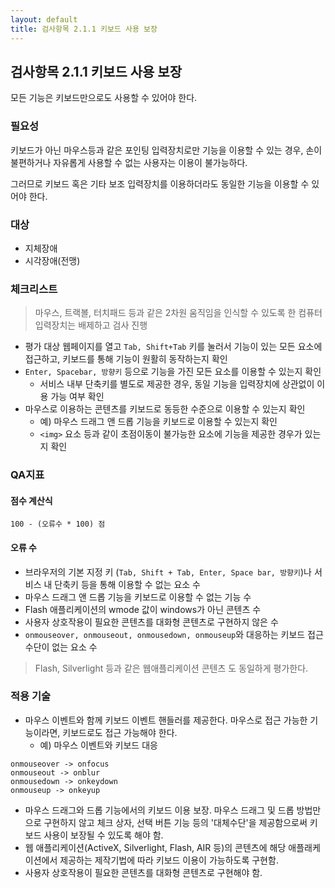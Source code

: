 ```yaml
---
layout: default
title: 검사항목 2.1.1 키보드 사용 보장
---
```


## 검사항목 2.1.1 키보드 사용 보장

모든 기능은 키보드만으로도 사용할 수 있어야 한다.

### 필요성
키보드가 아닌 마우스등과 같은 포인팅 입력장치로만 기능을 이용할 수 있는 경우, 손이 불편하거나 자유롭게 사용할 수 없는 사용자는 이용이 불가능하다.

그러므로 키보드 혹은 기타 보조 입력장치를 이용하더라도 동일한 기능을 이용할 수 있어야 한다.

### 대상
* 지체장애
* 시각장애(전맹)

### 체크리스트
> 마우스, 트랙볼, 터치패드 등과 같은 2차원 움직임을 인식할 수 있도록 한 컴퓨터 입력장치는 배제하고 검사 진행

* 평가 대상 웹페이지를 열고 `Tab, Shift+Tab` 키를 눌러서 기능이 있는 모든 요소에 접근하고, 키보드를 통해 기능이 원활히 동작하는지 확인
* `Enter, Spacebar, 방향키` 등으로 기능을 가진 모든 요소를 이용할 수 있는지 확인
  * 서비스 내부 단축키를 별도로 제공한 경우, 동일 기능을 입력장치에 상관없이 이용 가능 여부 확인
* 마우스로 이용하는 콘텐츠를 키보드로 동등한 수준으로 이용할 수 있는지 확인
  * 예) 마우스 드래그 앤 드롭 기능을 키보드로 이용할 수 있는지 확인
  * `<img>` 요소 등과 같이 초점이동이 불가능한 요소에 기능을 제공한 경우가 있는지 확인


### QA지표
#### 점수 계산식
```
100 - (오류수 * 100) 점
```

#### 오류 수
* 브라우저의 기본 지정 키 (`Tab, Shift + Tab, Enter, Space bar, 방향키`)나 서비스 내 단축키 등을 통해 이용할 수 없는 요소 수
* 마우스 드래그 앤 드롭 기능을 키보드로 이용할 수 없는 기능 수
* Flash 애플리케이션의 wmode 값이 windows가 아닌 콘텐츠 수
* 사용자 상호작용이 필요한 콘텐츠를 대화형 콘텐츠로 구현하지 않은 수
* `onmouseover, onmouseout, onmousedown, onmouseup`와 대응하는 키보드 접근 수단이 없는 요소 수

> Flash, Silverlight 등과 같은 웹애플리케이션 콘텐츠 도 동일하게 평가한다.


### 적용 기술
* 마우스 이벤트와 함께 키보드 이벤트 핸들러를 제공한다. 마우스로 접근 가능한 기능이라면, 키보드로도 접근 가능해야 한다.
  * 예) 마우스 이벤트와 키보드 대응
```
onmouseover -> onfocus
onmouseout -> onblur
onmousedown -> onkeydown
onmouseup -> onkeyup
```
* 마우스 드래그와 드롭 기능에서의 키보드 이용 보장. 마우스 드래그 및 드롭 방법만으로 구현하지 않고 체크 상자, 선택 버튼 기능 등의 '대체수단'을 제공함으로써 키보드 사용이 보장될 수 있도록 해야 함.
* 웹 애플리케이션(ActiveX, Silverlight, Flash, AIR 등)의 콘텐츠에 해당 애플래케이션에서 제공하는 제작기법에 따라 키보드 이용이 가능하도록 구현함.
* 사용자 상호작용이 필요한 콘텐츠를 대화형 콘텐츠로 구현해야 함.
